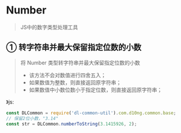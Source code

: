 # Number
> JS中的数字类型处理工具

## ① 转字符串并最大保留指定位数的小数
> 将 Number 类型转字符串并最大保留指定位数的小数
> - 该方法不会对数值进行四舍五入；
> - 如果数值为整数，则直接返回原字符串；
> - 如果数值中小数位数小于指定位数，则直接返回原字符串；

》js:
```js
const DLCommon = require('dl-common-util').com.d10ng.common.base;
// 保留2位小数，"3.14"
const str = DLCommon.numberToString(3.1415926, 2);
```